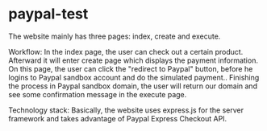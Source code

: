 # paypal-test
The website mainly has three pages: index, create and execute.

Workflow:
In the index page, the user can check out a certain product.
Afterward it will enter create page which displays the payment information.
On this page, the user can click the "redirect to Paypal" button, before he logins to Paypal sandbox account and do the simulated payment..
Finishing the process in Paypal sandbox domain, the user will return our domain and see some confirmation message in the execute page.

Technology stack:
Basically, the website uses express.js for the server framework and takes advantage of Paypal Express Checkout API.

